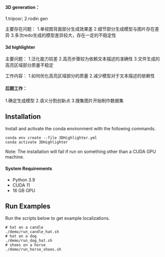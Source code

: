 #### 3D generation：

1.triposr; 2.rodin gen

主要存在问题：
1.单视图背面部分生成效果差
2.细节部分生成模型与图片存在差异
3.多次redo生成的模型差异较大，存在一定的不稳定性

#### 3d highlighter

主要问题：
1.泛化能力较差
2.高亮步骤较为依赖文本描述的准确性
3.文件生成的高亮区域部分质量不稳定

工作内容：
1.如何优化高亮区域部分的质量
2.减少模型对于文本描述的依赖性


#### 后期工作：

1.确定生成模型
2.语义分割创新点
3.搜集图片开始制作数据集


## Installation

Install and activate the conda environment with the following commands. 
```
conda env create --file 3DHighlighter.yml
conda activate 3DHighlighter
```
Note: The installation will fail if run on something other than a CUDA GPU machine.



#### System Requirements
- Python 3.9
- CUDA 11
- 16 GB GPU

## Run Examples

Run the scripts below to get example localizations.
```
# hat on a candle
./demo/run_candle_hat.sh
# hat on a dog
./demo/run_dog_hat.sh
# shoes on a horse
./demo/run_horse_shoes.sh
```

